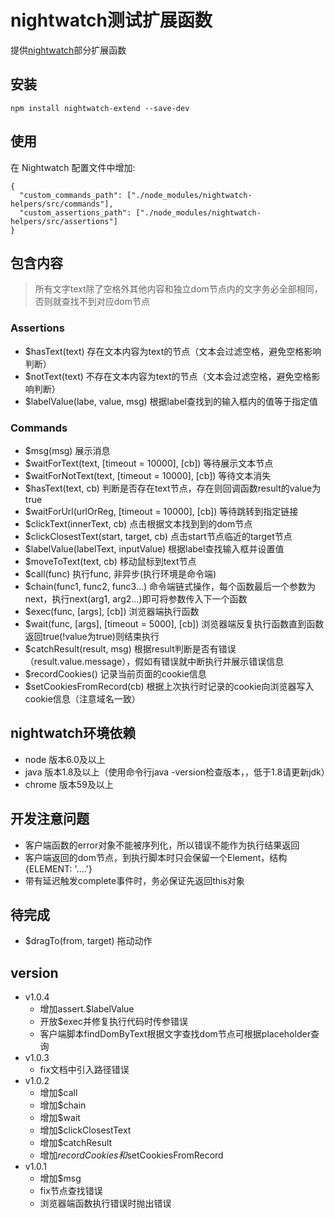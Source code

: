 # nightwatch测试扩展函数
  提供[nightwatch](http://nightwatchjs.org/gettingstarted)部分扩展函数

## 安装
```
npm install nightwatch-extend --save-dev
```

## 使用
在 Nightwatch 配置文件中增加:
```
{
  "custom_commands_path": ["./node_modules/nightwatch-helpers/src/commands"],
  "custom_assertions_path": ["./node_modules/nightwatch-helpers/src/assertions"]
}
```

## 包含内容
> 所有文字text除了空格外其他内容和独立dom节点内的文字务必全部相同，否则就查找不到对应dom节点

### Assertions
* $hasText(text) 存在文本内容为text的节点（文本会过滤空格，避免空格影响判断）
* $notText(text) 不存在文本内容为text的节点（文本会过滤空格，避免空格影响判断）
* $labelValue(labe, value, msg) 根据label查找到的输入框内的值等于指定值

### Commands
* $msg(msg) 展示消息
* $waitForText(text, [timeout = 10000], [cb]) 等待展示文本节点
* $waitForNotText(text, [timeout = 10000], [cb]) 等待文本消失
* $hasText(text, cb) 判断是否存在text节点，存在则回调函数result的value为true
* $waitForUrl(urlOrReg, [timeout = 10000], [cb]) 等待跳转到指定链接
* $clickText(innerText, cb) 点击根据文本找到到的dom节点
* $clickClosestText(start, target, cb) 点击start节点临近的target节点
* $labelValue(labelText, inputValue) 根据label查找输入框并设置值
* $moveToText(text, cb) 移动鼠标到text节点
* $call(func) 执行func, 非异步(执行环境是命令端)
* $chain(func1, func2, func3...) 命令端链式操作，每个函数最后一个参数为next，执行next(arg1, arg2...)即可将参数传入下一个函数
* $exec(func, [args], [cb]) 浏览器端执行函数
* $wait(func, [args], [timeout = 5000], [cb]) 浏览器端反复执行函数直到函数返回true(!value为true)则结束执行
* $catchResult(result, msg) 根据result判断是否有错误（result.value.message），假如有错误就中断执行并展示错误信息
* $recordCookies() 记录当前页面的cookie信息
* $setCookiesFromRecord(cb) 根据上次执行时记录的cookie向浏览器写入cookie信息（注意域名一致）

## nightwatch环境依赖
* node 版本6.0及以上
* java 版本1.8及以上（使用命令行java -version检查版本，，低于1.8请更新jdk）
* chrome 版本59及以上

## 开发注意问题
* 客户端函数的error对象不能被序列化，所以错误不能作为执行结果返回
* 客户端返回的dom节点，到执行脚本时只会保留一个Element，结构{ELEMENT: '....'}
* 带有延迟触发complete事件时，务必保证先返回this对象

## 待完成
* $dragTo(from, target) 拖动动作

## version
* v1.0.4
  - 增加assert.$labelValue
  - 开放$exec并修复执行代码时传参错误
  - 客户端脚本findDomByText根据文字查找dom节点可根据placeholder查询
* v1.0.3
  - fix文档中引入路径错误
* v1.0.2
  - 增加$call
  - 增加$chain
  - 增加$wait
  - 增加$clickClosestText
  - 增加$catchResult
  - 增加$recordCookies和$setCookiesFromRecord
* v1.0.1
  - 增加$msg
  - fix节点查找错误
  - 浏览器端函数执行错误时抛出错误